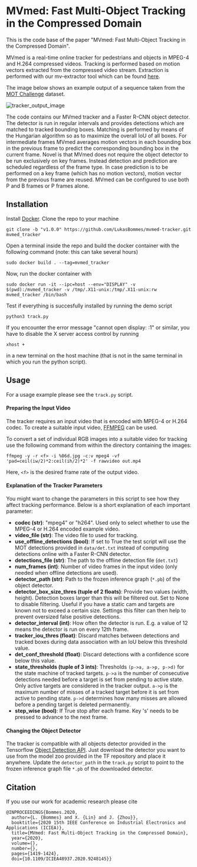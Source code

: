 # MVmed: Fast Multi-Object Tracking in the Compressed Domain

This is the code base of the paper "MVmed: Fast Multi-Object Tracking in the Compressed Domain".

MVmed is a real-time online tracker for pedestrians and objects in MPEG-4 and H.264 compressed videos. Tracking is performed based on motion vectors extracted from the compressed video stream. Extraction is performed with our mv-extractor tool which can be found [here](https://github.com/LukasBommes/mv-extractor).

The image below shows an example output of a sequence taken from the [MOT Challenge](https://motchallenge.net/) dataset.

![tracker_output_image](tracker_output.png)

The code contains our MVmed tracker and a Faster R-CNN object detector. The detector is run in regular intervals and provides detections which are matched to tracked bounding boxes. Matching is performed by means of the Hungarian algorithm so as to maximize the overall IoU of all boxes. For intermediate frames MVmed averages motion vectors in each bounding box in the previous frame to predict the corresponding bounding box in the current frame. Novel is that MVmed does not require the object detector to be run exclusively on key frames. Instead detection and prediction are scheduled regardless of the frame type. In case prediction is to be performed on a key frame (which has no motion vectors), motion vector from the previous frame are reused. MVmed can be configured to use both P and B frames or P frames alone.

## Installation

Install [Docker](https://docs.docker.com/).
Clone the repo to your machine
```
git clone -b "v1.0.0" https://github.com/LukasBommes/mvmed-tracker.git mvmed_tracker
```
Open a terminal inside the repo and build the docker container with the following command (note: this can take several hours)
```
sudo docker build . --tag=mvmed_tracker
```
Now, run the docker container with
```
sudo docker run -it --ipc=host --env="DISPLAY" -v $(pwd):/mvmed_tracker -v /tmp/.X11-unix:/tmp/.X11-unix:rw mvmed_tracker /bin/bash
```
Test if everything is succesfully installed by running the demo script
```
python3 track.py
```
If you encounter the error message "cannot open display: :1" or similar, you have to disable the X server access control by running
```
xhost +
```
in a new terminal on the host machine (that is not in the same terminal in which you run the python script).

## Usage

For a usage example please see the `track.py` script.

#### Preparing the Input Video

The tracker requires an input video that is encoded with MPEG-4 or H.264 codec. To create a suitable input video, [FFMPEG](https://ffmpeg.org/) can be used.

To convert a set of individual RGB images into a suitable video for tracking use the following command from within the directory containing the images:
```
ffmpeg -y -r <f> -i %06d.jpg -c:v mpeg4 -vf 'pad=ceil(iw/2)*2:ceil(ih/2)*2' -f rawvideo out.mp4
```
Here, `<f>` is the desired frame rate of the output video.

#### Explanation of the Tracker Parameters

You might want to change the parameters in this script to see how they affect tracking performance. Below is a short explanation of each important parameter:

- **codec (str)**: "mpeg4" or "h264". Used only to select whether to use the MPEG-4 or H.264 encoded example video.
- **video_file (str)**: The video file to used for tracking.
- **use_offline_detections (bool)**: If set to True the test script will use the MOT detections provided in `data/det.txt` instead of computing detections online with a Faster R-CNN detector.
- **detections_file (str)**: The path to the offline detection file (`det.txt`)
- **num_frames (int)**: Number of video frames in the input video (only needed when offline detections are used).
- **detector_path (str)**: Path to the frozen inference graph (`*.pb`) of the object detector.
- **detector_box_size_thres (tuple of 2 floats)**: Provide two values (width, height). Detection boxes larger than this will be filtered out. Set to None to disable filtering. Useful if you have a static cam and targets are known not to exceed a certain size. Settings this filter can then help to prevent oversized false positive detections.
- **detector_interval (int)**: How often the detector is run. E.g. a value of 12 means the detector is run on every 12th frame.
- **tracker_iou_thres (float)**: Discard matches between detections and tracked boxes during data association with an IoU below this threshold value.
- **det_conf_threshold (float)**: Discard detections with a confidence score below this value.
- **state_thresholds (tuple of 3 ints)**: Thresholds `(p->a, a->p, p->d)` for the state machine of tracked targets. `p->a` is the number of consecutive detections needed before a target is set from pending to active state. Only active targets are considered in the tracker output. `a->p` is the maximum number of misses of a tracked target before it is set from active to pending state. `p->d` determines how many misses are allowed before a pending target is deleted permanently.
- **step_wise (bool)**: If True stop after each frame. Key 's' needs to be pressed to advance to the next frame.

#### Changing the Object Detector

The tracker is compatible with all objects detector provided in the Tensorflow [Object Detection API](https://github.com/tensorflow/models/tree/master/research/object_detection). Just download the detector you want to use from the model zoo provided in the TF repository and place it anywhere. Update the `detector_path` in the `track.py` script to point to the frozen inference graph file `*.pb` of the downloaded detector.

## Citation

If you use our work for academic research please cite

```
@INPROCEEDINGS{Bommes.2020,
  author={L. {Bommes} and X. {Lin} and J. {Zhou}},
  booktitle={2020 15th IEEE Conference on Industrial Electronics and Applications (ICIEA)}, 
  title={MVmed: Fast Multi-Object Tracking in the Compressed Domain}, 
  year={2020},
  volume={},
  number={},
  pages={1419-1424},
  doi={10.1109/ICIEA48937.2020.9248145}}
```
